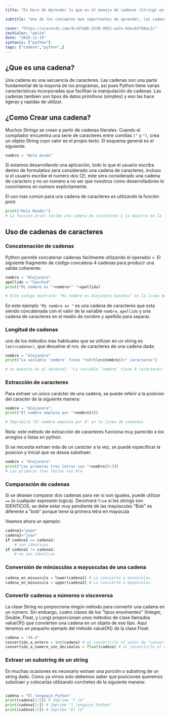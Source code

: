 ```yaml
---
title: "Es Hora de Aprender lo que es el manejo de cadenas (String) en Python"

subtitle: "Uno de los conceptos mas importantes de aprender, las cadenas de caracteres o 'strings' son esenciales para manejar texto, construir código dinámico y mucho más!"

cover: "https://ucarecdn.com/4cc6fa0b-2530-4052-aa7e-8dac03788ac3/"
textColor: "white"
date: "2019-11-15"
syntaxis: ["python"]
tags: ["cadena","python",]
---
```




## ¿Que es una cadena?

Una cadena es una secuencia de caracteres. Las cadenas son una parte fundamental de la mayoría de los programas, así pues Python tiene varias características incorporadas que facilitan la manipulación de cadenas. Las cadenas tambien son tipos de datos primitivos (simples) y eso las hace ligeras y rapidas de utilizar.

## ¿Como Crear una cadena?

Muchos Strings se crean a partir de cadenas literales. Cuando el compilador encuentra una serie de caracteres entre comillas `("` y `")`, crea un objeto String cuyo valor es el propio texto. El esquema general es el siguiente: 

```python
nombre = "Hola mundo"
```

Si estamos desarrollando una aplicación, todo lo que el usuario escríba dentro de formulatios sera considerado una cadena de caracteres, incluso si el usuario escribe el numero dos (2), este sera considerado una cadena de caracters y no un numero a no ser que nosotros como desarrolladores lo convirtamos en numero explicitamente.

El uso mas común para una cadena de caracteres es utilizando la función print:

```python
print("Hola Mundo!")
# La funcion print recibe una cadena de caracteres y la muestra en la linea de commandos / terminal del computador.
 ```

## Uso de cadenas de caracteres

### Concatenación de cadenas
Python permite concatenar cadenas facilmente utilizando el operador `+`. El siguiente fragmento de código concatena 4 cadenas para producir una salida coherente:

```python
nombre = "Alejandro"
apellido = "Sanched"
print("Mi nombre es "+nombre+" "+apellido)

# Este codigo mostrará: "Mi nombre es Alejandro Sanchez" en la linea de comandos
 ```

En este ejemplo `"Mi nombre es "` es una cadena de caracteres que esta siendo concatenada con el valor de la variable `nombre`, `apellido` y una cadena de caracteres en el medio de nombre y apellido para separar.

### Longitud de cadenas

uno de los métodos mas habituales que se utilizan en un string es `len(<cadena>)`, que devuelve el nro. de caracteres de una cadena dada:

```python
nombre = "Alejandro"
print("La variable 'nombre' tiene "+str(len(nombre))+" caracteres")

# se muestra en el terminal: "La variable `nombre` tiene 9 caracteres"
```


### Extracción de caracteres

Para extraer un único carácter de una cadena, se puede referir a la posicion del caracter de la siguiente manera:

```python
nombre = "Alejandro";
print("El nombre empieza por "+nombre[0])

# Imprimirá "El nombre empieza por A" en la linea de comandos
```

Nota: este método de extracción de caracteres funciona muy parecido a los arreglos o listas en python.

Si se necesita extraer más de un carácter a la vez, se puede especificar la posicion y inicial que se desea substraer:

```python
nombre = "Alejandro"
print("Las primeras tres letras son "+nombre[0:3])
# Las primeras tres letras son Ale
```

### Comparación de cadenas

Si se desean comparar dos cadenas para ver si son iguales, puede utilizar `==` (o cualquier expresión logica). Devolverá `True` si los strings son IDENTICOS, se debe estar muy pendiente de las mayúsculas "Bob" es diferente a "bob" porque tiene la primera letra en mayúcula

Veamos ahora un ejemplo:
```python
cadena1="pepe"
cadena2="juan"
if cadena1 == cadena2:
    # son identicas
if cadena1 != cadena2:
    # no son identicas
```

### Conversión de minúsculas a mayusculas de una cadena

```python
cadena_en_minuscula = lower(cadena1) # Lo convierte a minúsculas.
cadena_en_minuscula = upper(cadena2) # Lo convierte a mayúsculas.
```

### Convertir cadenas a números o visceversa

La clase String no porporciona ningún método para convertir una cadena en un número. Sin embargo, cuatro clases de los "tipos envolventes" (Integer, Double, Float, y Long) proporcionan unos métodos de clase llamados valueOf() que convierten una cadena en un objeto de ese tipo. Aquí tenemos un pequeño ejemplo del método valueOf() de la clase Float:

```python
cadena = "34.4"
convertido_a_entero = int(cadena) # al convertirlo el valor de "convertido_a_numero" sera 34 y no "34.4" (como string)
convertido_a_numero_con_decimales = float(cadena) # al convertirlo el valor de "convertido_a_numero" sera 34.4 y no "34.4" (como string)
```

### Extraer un substring de un string

En muchas ocasiones es necesario extraer una porción o substring de un string dado. Como ya vimos solo debemos saber que posiciones queremos substraer y colocarlas utilizando corchetes de la siguiente manera:

```python

cadena = "El lenguaje Python"
print(cadena[1:5]) # Imprime "l le"
print(cadena[1:]) # Imprime "l lenguaje Python"
print(cadena[:5]) # Imprime "El le"

```